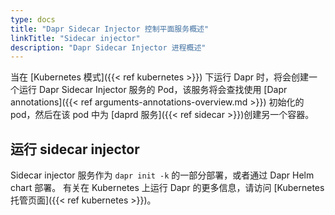 ```yaml
---
type: docs
title: "Dapr Sidecar Injector 控制平面服务概述"
linkTitle: "Sidecar injector"
description: "Dapr Sidecar Injector 进程概述"
---
```


当在 [Kubernetes 模式]({{< ref kubernetes >}}) 下运行 Dapr 时，将会创建一个运行 Dapr Sidecar Injector 服务的 Pod，该服务将会查找使用 [Dapr annotations]({{< ref arguments-annotations-overview.md >}}) 初始化的 pod，然后在该 pod 中为 [daprd 服务]({{< ref sidecar >}})创建另一个容器。

## 运行 sidecar injector

Sidecar injector 服务作为 `dapr init -k` 的一部分部署，或者通过 Dapr Helm chart 部署。 有关在 Kubernetes 上运行 Dapr 的更多信息，请访问 [Kubernetes 托管页面]({{< ref kubernetes >}})。

